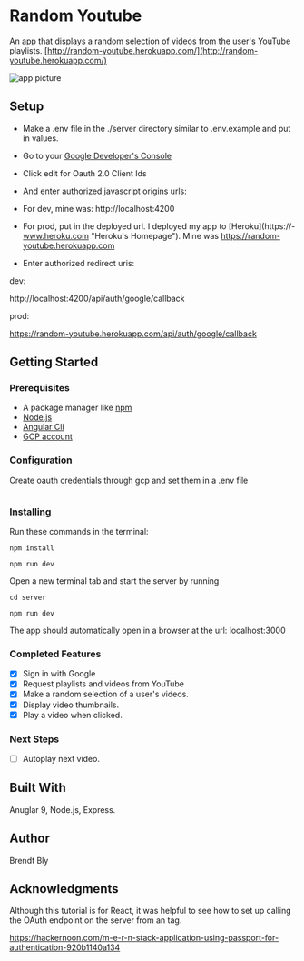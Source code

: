 # Random Youtube

An app that displays a random selection of videos from the user's YouTube playlists.
[http://random-youtube.herokuapp.com/](http://random-youtube.herokuapp.com/)

![app picture](/random-youtube.png)

## Setup

- Make a .env file in the ./server directory similar to .env.example and put in values.
- Go to your [Google Developer's Console](https://console.developers.google.com/)
- Click edit for Oauth 2.0 Client Ids
- And enter authorized javascript origins urls:
- For dev, mine was: 
http://localhost:4200
- For prod, put in the deployed url.  I deployed my app to [Heroku](https://- www.heroku.com "Heroku's Homepage").  Mine was 
https://random-youtube.herokuapp.com

- Enter authorized redirect uris: 

dev: 

http://localhost:4200/api/auth/google/callback

prod: 

https://random-youtube.herokuapp.com/api/auth/google/callback

## Getting Started

### Prerequisites

- A package manager like [npm](https://www.npmjs.com/)
- [Node.js](https://nodejs.org/en/)
- [Angular Cli](https://cli.angular.io/)
- [GCP account](https://cloud.google.com)

### Configuration

Create oauth credentials through gcp and set them in a .env file

```

```

### Installing

Run these commands in the terminal:

```
npm install

npm run dev
```

Open a new terminal tab and start the server by running

```
cd server

npm run dev
```

The app should automatically open in a browser at the url: localhost:3000

### Completed Features

- [x] Sign in with Google
- [x] Request playlists and videos from YouTube
- [x] Make a random selection of a user's videos.
- [x] Display video thumbnails.
- [x] Play a video when clicked.

### Next Steps

- [ ] Autoplay next video.

## Built With

Anuglar 9, Node.js, Express.

## Author

Brendt Bly

## Acknowledgments

Although this tutorial is for React, it was helpful to see how to set up calling the OAuth endpoint on the server from
an <a> tag.

https://hackernoon.com/m-e-r-n-stack-application-using-passport-for-authentication-920b1140a134
